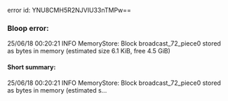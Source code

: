 error id: YNU8CMH5R2NJVIU33nTMPw==
### Bloop error:

25/06/18 00:20:21 INFO MemoryStore: Block broadcast_72_piece0 stored as bytes in memory (estimated size 6.1 KiB, free 4.5 GiB)
#### Short summary: 

25/06/18 00:20:21 INFO MemoryStore: Block broadcast_72_piece0 stored as bytes in memory (estimated s...